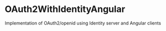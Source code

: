 # OAuth2WithIdentityAngular
Implementation of OAuth2/openid using Identity server and Angular clients
